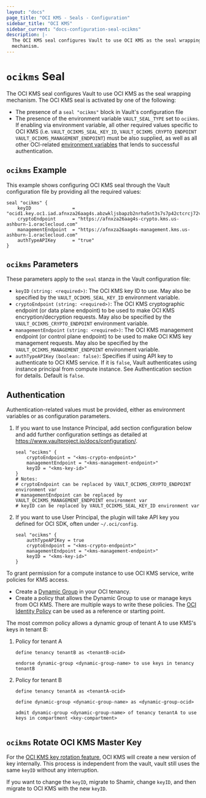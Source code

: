 ```yaml
---
layout: "docs"
page_title: "OCI KMS - Seals - Configuration"
sidebar_title: "OCI KMS"
sidebar_current: "docs-configuration-seal-ocikms"
description: |-
  The OCI KMS seal configures Vault to use OCI KMS as the seal wrapping
  mechanism.
---
```


# `ocikms` Seal

The OCI KMS seal configures Vault to use OCI KMS as the seal wrapping mechanism.
The OCI KMS seal is activated by one of the following:

* The presence of a `seal "ocikms"` block in Vault's configuration file
* The presence of the environment variable `VAULT_SEAL_TYPE` set to `ocikms`. If
  enabling via environment variable, all other required values specific to OCI
  KMS (i.e. `VAULT_OCIKMS_SEAL_KEY_ID`, `VAULT_OCIKMS_CRYPTO_ENDPOINT` `VAULT_OCIKMS_MANAGEMENT_ENDPOINT`) must be also supplied, as well as all
  other OCI-related [environment variables][oci-sdk] that lends to successful
  authentication. 
  
## `ocikms` Example

This example shows configuring OCI KMS seal through the Vault configuration file
by providing all the required values:

```hcl
seal "ocikms" {
    keyID               = "ocid1.key.oc1.iad.afnxza26aag4s.abzwkljsbapzb2nrha5nt3s7s7p42ctcrcj72vn3kq5qx"
    cryptoEndpoint      = "https://afnxza26aag4s-crypto.kms.us-ashburn-1.oraclecloud.com"
    managementEndpoint  = "https://afnxza26aag4s-management.kms.us-ashburn-1.oraclecloud.com"
    authTypeAPIKey      = "true"
}
```

## `ocikms` Parameters

These parameters apply to the `seal` stanza in the Vault configuration file:

- `keyID` `(string: <required>)`: The OCI KMS key ID to use. May also be
  specified by the `VAULT_OCIKMS_SEAL_KEY_ID` environment variable.
- `cryptoEndpoint` `(string: <required>)`: The OCI KMS cryptographic endpoint (or data plane endpoint) 
  to be used to make OCI KMS encryption/decryption requests. May also be specified by the `VAULT_OCIKMS_CRYPTO_ENDPOINT` environment
  variable.
- `managementEndpoint` `(string: <required>)`: The OCI KMS management endpoint (or control plane endpoint) 
  to be used to make OCI KMS key management requests. May also be specified by the `VAULT_OCIKMS_MANAGEMENT_ENDPOINT` environment
  variable.
- `authTypeAPIKey` `(boolean: false)`: Specifies if using API key to authenticate to OCI KMS service.
  If it is `false`, Vault authenticates using instance principal from compute instance. See Authentication section for details. Default is `false`. 

## Authentication

Authentication-related values must be provided, either as environment
variables or as configuration parameters.

1. If you want to use Instance Principal, add section configuration below and add further configuration settings as detailed at https://www.vaultproject.io/docs/configuration/.
    ```hcl
    seal "ocikms" {
        cryptoEndpoint = "<kms-crypto-endpoint>"
        managementEndpoint = "<kms-management-endpoint>"
        keyID = "<kms-key-id>"
    }
    # Notes:
    # cryptoEndpoint can be replaced by VAULT_OCIKMS_CRYPTO_ENDPOINT environment var
    # managementEndpoint can be replaced by VAULT_OCIKMS_MANAGEMENT_ENDPOINT environment var
    # keyID can be replaced by VAULT_OCIKMS_SEAL_KEY_ID environment var
    ```
1. If you want to use User Principal, the plugin will take API key you defined for OCI SDK, often under `~/.oci/config`.
    ```
    seal "ocikms" {
        authTypeAPIKey = true
        cryptoEndpoint = "<kms-crypto-endpoint>"
        managementEndpoint = "<kms-management-endpoint>"
        keyID = "<kms-key-id>"
    }
    ```

To grant permission for a compute instance to use OCI KMS service, write policies for KMS access.

- Create a [Dynamic Group][oci-dg] in your OCI tenancy.
- Create a policy that allows the Dynamic Group to use or manage keys from OCI KMS. There are multiple ways to write these policies. The [OCI Identity Policy][oci-id] can be used as a reference or starting point.

The most common policy allows a dynamic group of tenant A to use KMS's keys in tenant B:
1. Policy for tenant A
    ```text
    define tenancy tenantB as <tenantB-ocid>
     
    endorse dynamic-group <dynamic-group-name> to use keys in tenancy tenantB
 
    ```
1. Policy for tenant B
   ```text
   define tenancy tenantA as <tenantA-ocid>
    
   define dynamic-group <dynamic-group-name> as <dynamic-group-ocid>

   admit dynamic-group <dynamic-group-name> of tenancy tenantA to use keys in compartment <key-compartment>


   ```
   
## `ocikms` Rotate OCI KMS Master Key

For the [OCI KMS key rotation feature][oci-kms-rotation], OCI KMS will create a new version of key internally. This process is independent from the vault, vault still uses the same `keyID` without any interruption.

If you want to change the `keyID`, migrate to Shamir, change `keyID`, and then migrate to OCI KMS with the new `keyID`.

[oci-sdk]: https://docs.cloud.oracle.com/iaas/Content/API/Concepts/sdkconfig.htm
[oci-dg]:  https://docs.cloud.oracle.com/iaas/Content/Identity/Tasks/managingdynamicgroups.htm
[oci-id]: https://docs.cloud.oracle.com/iaas/Content/Identity/Concepts/policies.htm
[oci-kms-rotation]: https://docs.cloud.oracle.com/iaas/Content/KeyManagement/Tasks/managingkeys.htm


